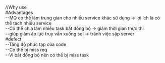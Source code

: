 //Why use
</br>
#Advantages
</br>
--MQ có thể làm trung gian cho nhiều service khác sử dụng -> lợi ích là có thể tách nhiều service
</br>
--Có thể chia làm nhiều task bất đồng bộ -> giảm thời gian thực thi
</br>
--giúp giảm áp lực truy vấn xuống sql -> tránh việc sập server
</br>
#defect
</br>
--Tăng độ phức tạp của code
</br>
--Có thể bị miss req
</br>
--Vì bất đồng bộ nên có thể bị miss task